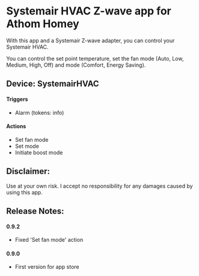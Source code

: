 # Systemair HVAC Z-wave app for Athom Homey

With this app and a Systemair Z-wave adapter, you can control your Systemair HVAC.

You can control the set point temperature, set the fan mode (Auto, Low, Medium, High, Off) and mode (Comfort, Energy Saving).


## Device: SystemairHVAC

#### Triggers

- Alarm (tokens: info)

#### Actions

- Set fan mode
- Set mode
- Initiate boost mode


## Disclaimer:

Use at your own risk. I accept no responsibility for any damages caused by using this app.


## Release Notes:

#### 0.9.2

- Fixed 'Set fan mode' action

#### 0.9.0

- First version for app store
